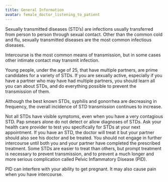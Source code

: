 ```yaml
---
title: General Information
avatar: female_doctor_listening_to_patient
---
```


Sexually transmitted diseases (STD’s) are infections usually transferred
from person to person through sexual contact. Other than the common cold
and flu, sexually transmitted diseases are the most common infectious
diseases.

Intercourse is the most common means of transmission, but in some cases
other intimate contact may transmit infection.

Young people, under the age of 25, that have multiple partners, are
prime candidates for a variety of STDs. If you are sexually active,
especially if you have a partner who may have had multiple partners, you
should learn all you can about STDs, and do everything possible to
prevent the transmission of them.

Although the best known STDs, syphilis and gonorrhea are decreasing in
frequency, the overall incidence of STD transmission continues to
increase.

Not all STDs have visible symptoms, even when you have a very contagious
STD. Pap smears alone do not detect or allow diagnoses of STDs. Ask your
health care provider to test you specifically for STDs at your next
appointment. If you have an STD, the doctor will treat it but your
partner should also see his doctor and be treated. You should not engage
in further intercourse until both you and your partner have completed
the prescribed treatment. Some STDs are easier to treat than others, but
prompt treatment is necessary to prevent transmission, and to prevent a
much longer and more serious complication called Pelvic Inflammatory
Disease (PID).

PID can interfere with your ability to get pregnant. It may also cause
pain when you have intercourse.

